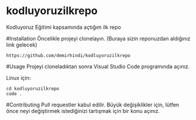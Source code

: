 # kodluyoruzilkrepo
Kodluyoruz Eğitimi kapsamında açtığım ilk repo

#Installation
Öncelikle projeyi clonelayın. (Buraya sizin reponuzdan aldığınız link gelecek)



```
https://github.com/demirhindi/kodluyoruzilkrepo
```


#Usage
Projeyi cloneladıktan sonra Visual Studio Code programında açınız.

Linux için:



```
cd kodluyoruzilkrepo
code .
```

#Contributing
Pull requestler kabul edilir. Büyük değişiklikler için, lütfen önce neyi değiştirmek istediğinizi tartışmak için bir konu açınız.




